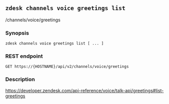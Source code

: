 ## `zdesk channels voice greetings list`

/channels/voice/greetings

### Synopsis

    zdesk channels voice greetings list [ ... ]

### REST endpoint

    GET https://{HOSTNAME}/api/v2/channels/voice/greetings

### Description

https://developer.zendesk.com/api-reference/voice/talk-api/greetings#list-greetings

